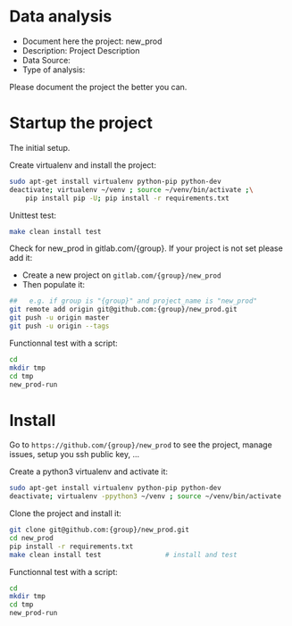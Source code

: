 # Data analysis
- Document here the project: new_prod
- Description: Project Description
- Data Source:
- Type of analysis:

Please document the project the better you can.

# Startup the project

The initial setup.

Create virtualenv and install the project:
```bash
sudo apt-get install virtualenv python-pip python-dev
deactivate; virtualenv ~/venv ; source ~/venv/bin/activate ;\
    pip install pip -U; pip install -r requirements.txt
```

Unittest test:
```bash
make clean install test
```

Check for new_prod in gitlab.com/{group}.
If your project is not set please add it:

- Create a new project on `gitlab.com/{group}/new_prod`
- Then populate it:

```bash
##   e.g. if group is "{group}" and project_name is "new_prod"
git remote add origin git@github.com:{group}/new_prod.git
git push -u origin master
git push -u origin --tags
```

Functionnal test with a script:

```bash
cd
mkdir tmp
cd tmp
new_prod-run
```

# Install

Go to `https://github.com/{group}/new_prod` to see the project, manage issues,
setup you ssh public key, ...

Create a python3 virtualenv and activate it:

```bash
sudo apt-get install virtualenv python-pip python-dev
deactivate; virtualenv -ppython3 ~/venv ; source ~/venv/bin/activate
```

Clone the project and install it:

```bash
git clone git@github.com:{group}/new_prod.git
cd new_prod
pip install -r requirements.txt
make clean install test                # install and test
```
Functionnal test with a script:

```bash
cd
mkdir tmp
cd tmp
new_prod-run
```
